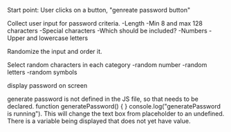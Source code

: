 Start point: User clicks on a button, "genreate password button"

Collect user input for password criteria. 
    -Length
        -Min 8 and max 128 characters
    -Special characters
        -Which should be included?
    -Numbers
    -Upper and lowercase letters

Randomize the input and order it. 

Select random characters in each category 
    -random number
    -random letters
    -random symbols

display password on screen

generate password is not defined in the JS file, so that needs to be declared. function generatePassword() { }
console.log("generatePassword is running"). This will change the text box from placeholder to an undefined. There is a variable being displayed that does not yet have value.  